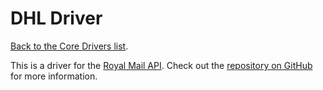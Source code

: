 # DHL Driver

[Back to the Core Drivers list](drivers.md#core-drivers).

This is a driver for the [Royal Mail API][royal-mail]. Check out the [repository on GitHub][repo] for more information.

[repo]: https://github.com/parceltrap/driver-royal-mail
[royal-mail]: https://royalmail.com
